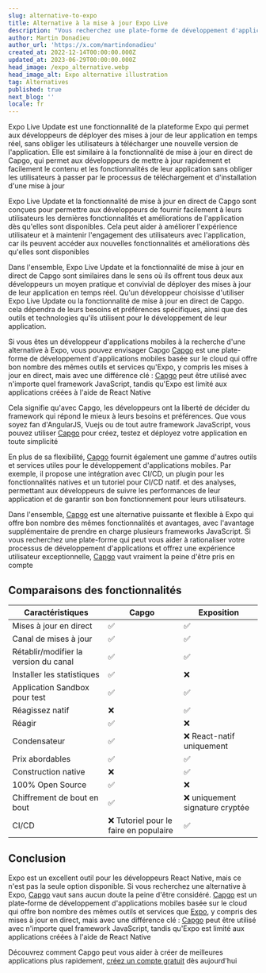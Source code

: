 ```yaml
---
slug: alternative-to-expo
title: Alternative à la mise à jour Expo Live
description: "Vous recherchez une plate-forme de développement d'applications mobiles offrant la commodité des mises à jour en direct d'Expo sans la limitation d'être liée à React Native\_? Découvrez Capgo."
author: Martin Donadieu
author_url: 'https://x.com/martindonadieu'
created_at: 2022-12-14T00:00:00.000Z
updated_at: 2023-06-29T00:00:00.000Z
head_image: /expo_alternative.webp
head_image_alt: Expo alternative illustration
tag: Alternatives
published: true
next_blog: ''
locale: fr
---
```


Expo Live Update est une fonctionnalité de la plateforme Expo qui permet aux développeurs de déployer des mises à jour de leur application en temps réel, sans obliger les utilisateurs à télécharger une nouvelle version de l'application. Elle est similaire à la fonctionnalité de mise à jour en direct de Capgo, qui permet aux développeurs de mettre à jour rapidement et facilement le contenu et les fonctionnalités de leur application sans obliger les utilisateurs à passer par le processus de téléchargement et d'installation d'une mise à jour

Expo Live Update et la fonctionnalité de mise à jour en direct de Capgo sont conçues pour permettre aux développeurs de fournir facilement à leurs utilisateurs les dernières fonctionnalités et améliorations de l'application dès qu'elles sont disponibles. Cela peut aider à améliorer l'expérience utilisateur et à maintenir l'engagement des utilisateurs avec l'application, car ils peuvent accéder aux nouvelles fonctionnalités et améliorations dès qu'elles sont disponibles

Dans l'ensemble, Expo Live Update et la fonctionnalité de mise à jour en direct de Capgo sont similaires dans le sens où ils offrent tous deux aux développeurs un moyen pratique et convivial de déployer des mises à jour de leur application en temps réel. Qu'un développeur choisisse d'utiliser Expo Live Update ou la fonctionnalité de mise à jour en direct de Capgo. cela dépendra de leurs besoins et préférences spécifiques, ainsi que des outils et technologies qu'ils utilisent pour le développement de leur application.



Si vous êtes un développeur d'applications mobiles à la recherche d'une alternative à Expo, vous pouvez envisager Capgo [Capgo](/register/) est une plate-forme de développement d'applications mobiles basée sur le cloud qui offre bon nombre des mêmes outils et services qu'Expo, y compris les mises à jour en direct, mais avec une différence clé : [Capgo](/register/) peut être utilisé avec n'importe quel framework JavaScript, tandis qu'Expo est limité aux applications créées à l'aide de React Native

Cela signifie qu'avec Capgo, les développeurs ont la liberté de décider du framework qui répond le mieux à leurs besoins et préférences. Que vous soyez fan d'AngularJS, Vuejs ou de tout autre framework JavaScript, vous pouvez utiliser [Capgo](/register/) pour créez, testez et déployez votre application en toute simplicité

En plus de sa flexibilité, [Capgo](/register/) fournit également une gamme d'autres outils et services utiles pour le développement d'applications mobiles. Par exemple, il propose une intégration avec CI/CD, un plugin pour les fonctionnalités natives et un tutoriel pour CI/CD natif. et des analyses, permettant aux développeurs de suivre les performances de leur application et de garantir son bon fonctionnement pour leurs utilisateurs.

Dans l'ensemble, [Capgo](/register/) est une alternative puissante et flexible à Expo qui offre bon nombre des mêmes fonctionnalités et avantages, avec l'avantage supplémentaire de prendre en charge plusieurs frameworks JavaScript. Si vous recherchez une plate-forme qui peut vous aider à rationaliser votre processus de développement d'applications et offrez une expérience utilisateur exceptionnelle, [Capgo](/register/) vaut vraiment la peine d'être pris en compte


## Comparaisons des fonctionnalités

| Caractéristiques | Capgo | Exposition |
| --- | --- | --- |
| Mises à jour en direct | ✅ | ✅ |
| Canal de mises à jour | ✅ | ✅ |
| Rétablir/modifier la version du canal | ✅ | ✅ |
| Installer les statistiques | ✅ | ❌ |
| Application Sandbox pour test | ✅ | ✅ |
| Réagissez natif | ❌ | ✅ |
| Réagir | ✅ | ❌ |
| Condensateur | ✅ | ❌ React-natif uniquement |
| Prix ​​abordables | ✅ | ✅ |
| Construction native | ❌ | ✅ |
| 100% Open Source | ✅ | ❌ |
| Chiffrement de bout en bout | ✅ | ❌ uniquement signature cryptée |
| CI/CD | ❌ Tutoriel pour le faire en populaire | ✅ |

## Conclusion

Expo est un excellent outil pour les développeurs React Native, mais ce n'est pas la seule option disponible. Si vous recherchez une alternative à Expo, [Capgo](/register/) vaut sans aucun doute la peine d'être considéré. [Capgo](/register/) est un plate-forme de développement d'applications mobiles basée sur le cloud qui offre bon nombre des mêmes outils et services que [Expo](https://expodev/), y compris des mises à jour en direct, mais avec une différence clé : [Capgo](/register/) peut être utilisé avec n'importe quel framework JavaScript, tandis qu'Expo est limité aux applications créées à l'aide de React Native

Découvrez comment Capgo peut vous aider à créer de meilleures applications plus rapidement, [créez un compte gratuit](/register/) dès aujourd'hui